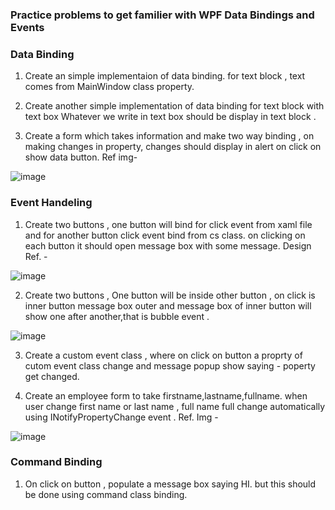### Practice problems to get familier with WPF Data Bindings and Events

### Data Binding
1. Create an simple implementaion of data binding. for text block , text comes from MainWindow class property.

2. Create another simple implementation of data binding for text block with text box Whatever we write in text box should be display in text block .

3. Create a form which takes information and make two way binding , on making changes in property, changes should display in alert on click on show data button. Ref img-

 ![image](https://github.com/codewithheeren/.Net/assets/87074236/39bca77c-8391-471d-8e77-106f02bdfcb3) 

### Event Handeling
1. Create two buttons , one button will bind for click event from xaml file and for another button click event bind from cs class. 
on clicking on each button it should open message box with some message. Design Ref. -

![image](https://github.com/codewithheeren/.Net/assets/87074236/a86a1980-73f6-4653-88f2-3a88e65cc790)


2. Create two buttons , One button will be inside other button , on click is inner button message box outer and message box of inner button will show one after another,that is bubble event .

![image](https://github.com/codewithheeren/.Net/assets/87074236/8293c30b-ff5d-4f74-92d6-d3ec6c13b6fd)

   
3. Create a custom event class , where on click on button a proprty of cutom event class change and message popup show saying - poperty get changed.

4. Create an employee form to take firstname,lastname,fullname. when user change first name or last name , full name full change automatically using INotifyPropertyChange event . Ref. Img -

![image](https://github.com/codewithheeren/.Net/assets/87074236/30675eb8-2c8c-471a-b643-fb198a6c15ef)  


 ### Command Binding

 1. On click on button , populate a message box saying HI. but this should be done using command class binding.
